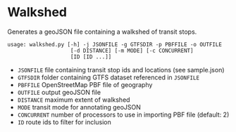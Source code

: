 # Walkshed #

Generates a geoJSON file containing a walkshed of transit stops.

    usage: walkshed.py [-h] -j JSONFILE -g GTFSDIR -p PBFFILE -o OUTFILE
                        [-d DISTANCE] [-m MODE] [-c CONCURRENT]
                        [ID [ID ...]]

  - `JSONFILE`    file containing transit stop ids and locations (see sample.json)
  - `GTFSDIR`     folder containing GTFS dataset referenced in `JSONFILE`
  - `PBFFILE`     OpenStreetMap PBF file of geography
  - `OUTFILE`     output geoJSON file
  - `DISTANCE`    maximum extent of walkshed
  - `MODE`        transit mode for annotating geoJSON
  - `CONCURRENT`  number of processors to use in importing PBF file (default: 2)
  - `ID`          route ids to filter for inclusion